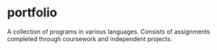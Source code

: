 # portfolio
A collection of programs in various languages. Consists of assignments completed through coursework and independent projects.
